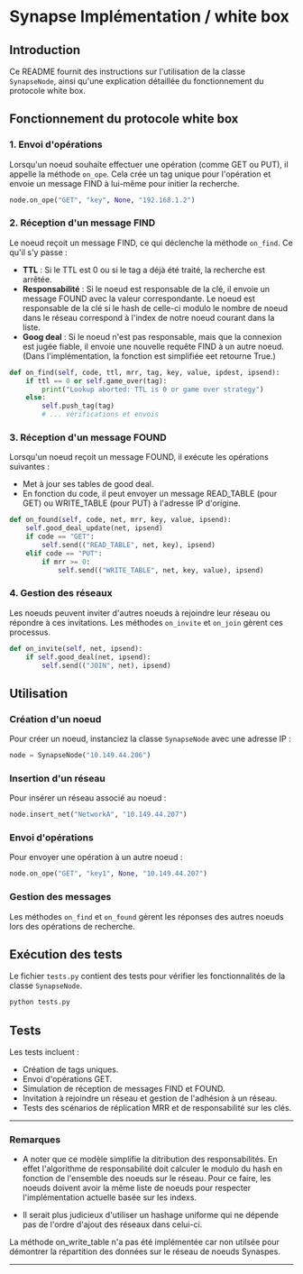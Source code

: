 # Synapse Implémentation / white box

## Introduction

Ce README fournit des instructions sur l'utilisation de la classe `SynapseNode`, ainsi qu'une explication détaillée du fonctionnement du protocole white box.

## Fonctionnement du protocole white box

### 1. Envoi d'opérations

Lorsqu'un noeud souhaite effectuer une opération (comme GET ou PUT), il appelle la méthode `on_ope`. Cela crée un tag unique pour l'opération et envoie un message FIND à lui-même pour initier la recherche.

```python
node.on_ope("GET", "key", None, "192.168.1.2")
```

### 2. Réception d'un message FIND

Le noeud reçoit un message FIND, ce qui déclenche la méthode `on_find`. Ce qu'il s'y passe : 
- **TTL** : Si le TTL est 0 ou si le tag a déjà été traité, la recherche est arrêtée.
- **Responsabilité** : Si le noeud est responsable de la clé, il envoie un message FOUND avec la valeur correspondante. Le noeud est responsable de la clé si le hash de celle-ci modulo le nombre de noeud dans le réseau correspond à l'index de notre noeud courant dans la liste.
- **Goog deal** : Si le noeud n'est pas responsable, mais que la connexion est jugée fiable, il envoie une nouvelle requête FIND à un autre noeud. (Dans l'implémentation, la fonction est simplifiée eet retourne True.)

```python
def on_find(self, code, ttl, mrr, tag, key, value, ipdest, ipsend):
    if ttl == 0 or self.game_over(tag):
        print("Lookup aborted: TTL is 0 or game over strategy")
    else:
        self.push_tag(tag)
        # ... vérifications et envois
```

### 3. Réception d'un message FOUND

Lorsqu'un noeud reçoit un message FOUND, il exécute les opérations suivantes :
- Met à jour ses tables de good deal.
- En fonction du code, il peut envoyer un message READ_TABLE (pour GET) ou WRITE_TABLE (pour PUT) à l'adresse IP d'origine.

```python
def on_found(self, code, net, mrr, key, value, ipsend):
    self.good_deal_update(net, ipsend)
    if code == "GET":
        self.send(("READ_TABLE", net, key), ipsend)
    elif code == "PUT":
        if mrr >= 0:
            self.send(("WRITE_TABLE", net, key, value), ipsend)
```

### 4. Gestion des réseaux

Les noeuds peuvent inviter d'autres noeuds à rejoindre leur réseau ou répondre à ces invitations. Les méthodes `on_invite` et `on_join` gèrent ces processus.

```python
def on_invite(self, net, ipsend):
    if self.good_deal(net, ipsend):
        self.send(("JOIN", net), ipsend)
```

## Utilisation

### Création d'un noeud

Pour créer un noeud, instanciez la classe `SynapseNode` avec une adresse IP :

```python
node = SynapseNode("10.149.44.206")
```

### Insertion d'un réseau

Pour insérer un réseau associé au noeud :

```python
node.insert_net("NetworkA", "10.149.44.207")
```

### Envoi d'opérations

Pour envoyer une opération à un autre noeud :

```python
node.on_ope("GET", "key1", None, "10.149.44.207")
```

### Gestion des messages

Les méthodes `on_find` et `on_found` gèrent les réponses des autres noeuds lors des opérations de recherche.

## Exécution des tests

Le fichier `tests.py` contient des tests pour vérifier les fonctionnalités de la classe `SynapseNode`.

```bash
python tests.py
```

## Tests

Les tests incluent :

- Création de tags uniques.
- Envoi d'opérations GET.
- Simulation de réception de messages FIND et FOUND.
- Invitation à rejoindre un réseau et gestion de l'adhésion à un réseau.
- Tests des scénarios de réplication MRR et de responsabilité sur les clés.

---

### Remarques

-  A noter que ce modèle simplifie la ditribution des responsabilités. En effet l'algorithme de responsabilité doit calculer le modulo du hash en fonction de l'ensemble des noeuds sur le réseau. Pour ce faire, les noeuds doivent avoir la même liste de noeuds pour respecter l'implémentation actuelle basée sur les indexs.

- Il serait plus judicieux d'utiliser un hashage uniforme qui ne dépende pas de l'ordre d'ajout des réseaux dans celui-ci.

La méthode on_write_table n'a pas été implémentée car non utilsée pour démontrer la répartition des données sur le réseau de noeuds Synaspes.

---